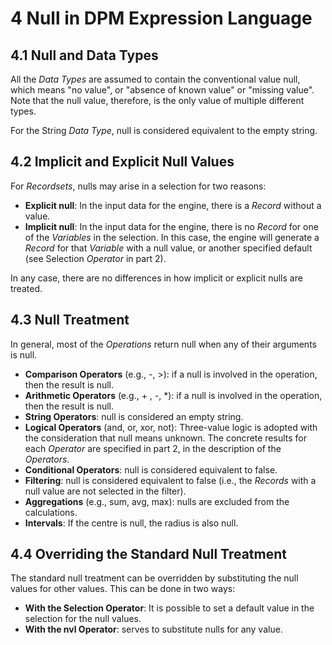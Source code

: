 # 4 Null in DPM Expression Language

## 4.1 Null and Data Types

All the *Data Types* are assumed to contain the conventional value null, which means "no value", or "absence of known value" or "missing value". Note that the null value, therefore, is the only value of multiple different types.

For the String *Data Type*, null is considered equivalent to the empty string.

## 4.2 Implicit and Explicit Null Values

For *Recordsets*, nulls may arise in a selection for two reasons:

- **Explicit null**: In the input data for the engine, there is a *Record* without a value.
- **Implicit null**: In the input data for the engine, there is no *Record* for one of the *Variables* in the selection. In this case, the engine will generate a *Record* for that *Variable* with a null value, or another specified default (see Selection *Operator* in part 2).

In any case, there are no differences in how implicit or explicit nulls are treated.

## 4.3 Null Treatment

In general, most of the *Operations* return null when any of their arguments is null.

- **Comparison Operators** (e.g., -, >): if a null is involved in the operation, then the result is null.
- **Arithmetic Operators** (e.g., + , -, *): if a null is involved in the operation, then the result is null.
- **String Operators**: null is considered an empty string.
- **Logical Operators** (and, or, xor, not): Three-value logic is adopted with the consideration that null means unknown. The concrete results for each *Operator* are specified in part 2, in the description of the *Operators*.
- **Conditional Operators**: null is considered equivalent to false.
- **Filtering**: null is considered equivalent to false (i.e., the *Records* with a null value are not selected in the filter).
- **Aggregations** (e.g., sum, avg, max): nulls are excluded from the calculations.
- **Intervals**: If the centre is null, the radius is also null.

## 4.4 Overriding the Standard Null Treatment

The standard null treatment can be overridden by substituting the null values for other values. This can be done in two ways:

- **With the Selection Operator**: It is possible to set a default value in the selection for the null values.
- **With the nvl Operator**: serves to substitute nulls for any value.
